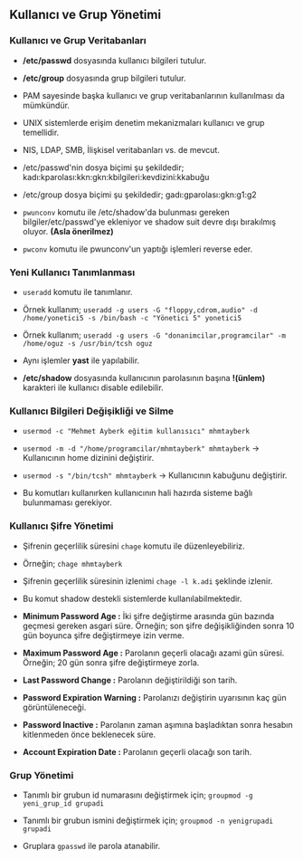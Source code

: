## Kullanıcı ve Grup Yönetimi

### Kullanıcı ve Grup Veritabanları

- **/etc/passwd** dosyasında kullanıcı bilgileri tutulur.

- **/etc/group** dosyasında grup bilgileri tutulur.

- PAM sayesinde başka kullanıcı ve grup veritabanlarının kullanılması da mümkündür.

- UNIX sistemlerde erişim denetim mekanizmaları kullanıcı ve grup temellidir.

- NIS, LDAP, SMB, İlişkisel veritabanları vs. de mevcut.

- /etc/passwd'nin dosya biçimi şu şekildedir; kadı:kparolası:kkn:gkn:kbilgileri:kevdizini:kkabuğu

- /etc/group dosya biçimi şu şekildedir; gadı:gparolası:gkn:g1:g2

- `pwunconv` komutu ile /etc/shadow'da bulunması gereken bilgiler/etc/passwd'ye ekleniyor ve shadow suit devre dışı bırakılmış oluyor. **(Asla önerilmez)**

- `pwconv` komutu ile pwunconv'un yaptığı işlemleri reverse eder.



### Yeni Kullanıcı Tanımlanması

- `useradd` komutu ile tanımlanır.

- Örnek kullanım; `useradd -g users -G "floppy,cdrom,audio" -d /home/yonetici5 -s /bin/bash -c "Yönetici 5" yonetici5`

- Örnek kullanım; `useradd -g users -G "donanimcilar,programcilar" -m /home/oguz -s /usr/bin/tcsh oguz`

- Aynı işlemler **yast** ile yapılabilir.

- **/etc/shadow** dosyasında kullanıcının parolasının başına **!(ünlem)** karakteri ile kullanıcı disable edilebilir.



### Kullanıcı Bilgileri Değişikliği ve Silme

- `usermod -c "Mehmet Ayberk eğitim kullanısıcı" mhmtayberk`

- `usermod -m -d "/home/programcilar/mhmtayberk" mhmtayberk` -> Kullanıcının home dizinini değiştirir.

- `usermod -s "/bin/tcsh" mhmtayberk` -> Kullanıcının kabuğunu değiştirir.

- Bu komutları kullanırken kullanıcının hali hazırda sisteme bağlı bulunmaması gerekiyor.



### Kullanıcı Şifre Yönetimi

- Şifrenin geçerlilik süresini `chage` komutu ile düzenleyebiliriz.

- Örneğin; `chage mhmtayberk`

- Şifrenin geçerlilik süresinin izlenimi `chage -l k.adi` şeklinde izlenir.

- Bu komut shadow destekli sistemlerde kullanılabilmektedir. 

- **Minimum Password Age :** İki şifre değiştirme arasında gün bazında geçmesi gereken asgari süre. Örneğin; son şifre değişikliğinden sonra 10 gün boyunca şifre değiştirmeye izin verme.

- **Maximum Password Age :** Parolanın geçerli olacağı azami gün süresi. Örneğin; 20 gün sonra şifre değiştirmeye zorla.

- **Last Password Change :** Parolanın değiştirildiği son tarih.

- **Password Expiration Warning :** Parolanızı değiştirin uyarısının kaç gün görüntüleneceği.

- **Password Inactive :** Parolanın zaman aşımına başladıktan sonra hesabın kitlenmeden önce beklenecek süre.

- **Account Expiration Date :** Parolanın geçerli olacağı son tarih.



### Grup Yönetimi

- Tanımlı bir grubun id numarasını değiştirmek için; `groupmod -g yeni_grup_id grupadi`

- Tanımlı bir grubun ismini değiştirmek için; `groupmod -n yenigrupadi grupadi`

- Gruplara `gpasswd` ile parola atanabilir.
